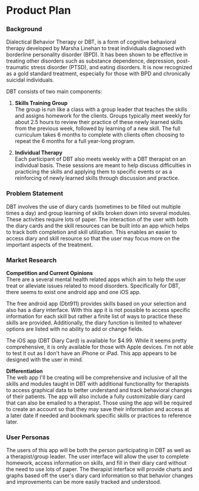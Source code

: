 # Product Plan

### Background
Dialectical Behavior Therapy or DBT, is a form of cognitive behavioral therapy developed by Marsha Linehan to treat individuals diagnosed with borderline personality disorder (BPD). It has been shown to be effective in treating other disorders such as substance dependence, depression, post-traumatic stress disorder (PTSD), and eating disorders. It is now recognized as a gold standard treatment, especially for those with BPD and chronically suicidal individuals. 

DBT consists of two main components:

1.  **Skills Training Group**  
    The group is run like a class with a group leader that teaches the skills and assigns homework for the clients. Groups typically meet weekly for about 2.5 hours to review their practice of these newly learned skills from the previous week, followed by learning of a new skill. The full curriculum takes 6 months to complete with clients often choosing to repeat the 6 months for a full year-long program.

2.  **Individual Therapy**  
    Each participant of DBT also meets weekly with a DBT therapist on an individual basis. These sessions are meant to help discuss difficulties in practicing the skills and applying them to specific events or as a reinforcing of newly learned skills through discussion and practice.

### Problem Statement
DBT involves the use of diary cards (sometimes to be filled out multiple times a day) and group learning of skills broken down into several modules. These activities require lots of paper. The interaction of the user with both the diary cards and the skill resources can be built into an app which helps to track both completion and skill utilization. This enables an easier to access diary and skill resource so that the user may focus more on the important aspects of the treatment.

### Market Research
**Competition and Current Opinions**  
There are a several mental health related apps which aim to help the user treat or alleviate issues related to mood disorders. Specifically for DBT, there seems to exist one android app and one iOS app.

The free android app (Dbt911) provides skills based on your selection and also has a diary interface. With this app it is not possible to access specific information for each skill but rather a finite list of ways to practice these skills are provided. Additionally, the diary function is limited to whatever options are listed with no ability to add or change fields.

The iOS app (DBT Diary Card) is available for $4.99. While it seems pretty comprehensive, it is only available for those with Apple devices. I'm not able to test it out as I don't have an iPhone or iPad. This app appears to be designed with the user in mind.

**Differentiation**  
The web app I'll be creating will be comprehensive and inclusive of all the skills and modules taught in DBT with additional functionality for therapists to access graphical data to better understand and track behavioral changes of their patients. The app will also include a fully customizable diary card that can also be emailed to a therapist. Those using the app will be required to create an account so that they may save their information and access at a later date if needed and bookmark specific skills or practices to reference later.

### User Personas
The users of this app will be both the person participating in DBT as well as a therapist/group leader. The user interface will allow the user to complete homework, access information on skills, and fill in their diary card without the need to use lots of paper. The therapist interface will provide charts and graphs based off the user's diary card information so that behavior changes and improvements can be more easily tracked and understood.
